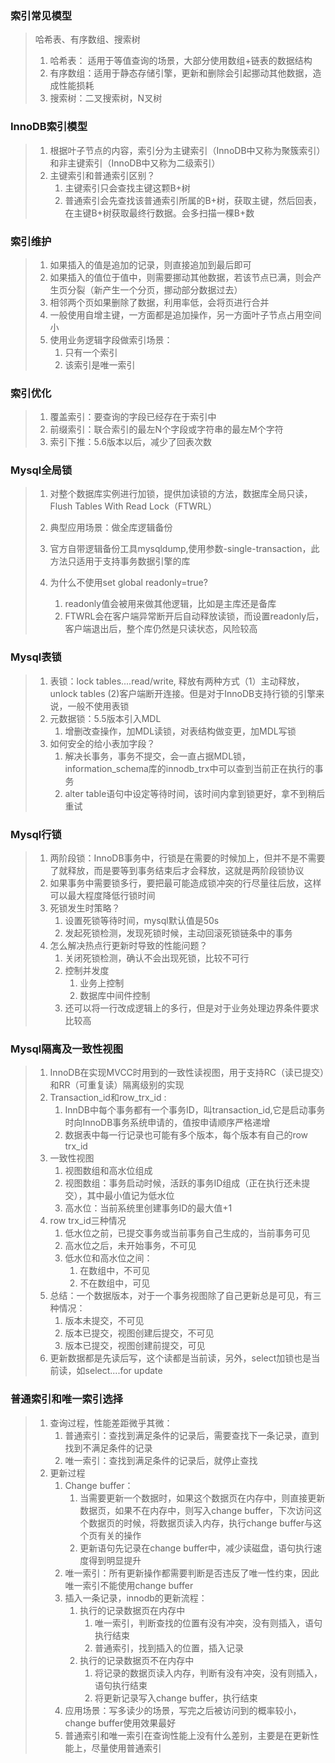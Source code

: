 

### 索引常见模型

> 哈希表、有序数组、搜索树
>
> 1. 哈希表： 适用于等值查询的场景，大部分使用数组+链表的数据结构
> 2. 有序数组：适用于静态存储引擎，更新和删除会引起挪动其他数据，造成性能损耗
> 3. 搜索树：二叉搜索树，N叉树

### InnoDB索引模型

> 1. 根据叶子节点的内容，索引分为主键索引（InnoDB中又称为聚簇索引）和非主键索引（InnoDB中又称为二级索引）
> 2. 主键索引和普通索引区别？
>    1. 主键索引只会查找主键这颗B+树
>    2. 普通索引会先查找该普通索引所属的B+树，获取主键，然后回表，在主键B+树获取最终行数据。会多扫描一棵B+数

### 索引维护

> 1. 如果插入的值是追加的记录，则直接追加到最后即可
> 2. 如果插入的值位于值中，则需要挪动其他数据，若该节点已满，则会产生页分裂（新产生一个分页，挪动部分数据过去）
> 3. 相邻两个页如果删除了数据，利用率低，会将页进行合并
> 4. 一般使用自增主键，一方面都是追加操作，另一方面叶子节点占用空间小
> 5. 使用业务逻辑字段做索引场景：
>    1. 只有一个索引
>    2. 该索引是唯一索引

### 索引优化

> 1. 覆盖索引：要查询的字段已经存在于索引中
> 2. 前缀索引：联合索引的最左N个字段或字符串的最左M个字符
> 3. 索引下推：5.6版本以后，减少了回表次数

### Mysql全局锁

> 1. 对整个数据库实例进行加锁，提供加读锁的方法，数据库全局只读，Flush Tables With Read Lock（FTWRL）
>
> 2. 典型应用场景：做全库逻辑备份
> 3. 官方自带逻辑备份工具mysqldump,使用参数-single-transaction，此方法只适用于支持事务数据引擎的库
> 4. 为什么不使用set global readonly=true?
>    1. readonly值会被用来做其他逻辑，比如是主库还是备库
>    2. FTWRL会在客户端异常断开后自动释放读锁，而设置readonly后，客户端退出后，整个库仍然是只读状态，风险较高

### Mysql表锁

> 1. 表锁：lock tables....read/write, 释放有两种方式（1）主动释放，unlock tables (2)客户端断开连接。但是对于InnoDB支持行锁的引擎来说，一般不使用表锁
> 2. 元数据锁：5.5版本引入MDL
>    1. 增删改查操作，加MDL读锁，对表结构做变更，加MDL写锁
> 3. 如何安全的给小表加字段？
>    1. 解决长事务，事务不提交，会一直占据MDL锁，information_schema库的innodb_trx中可以查到当前正在执行的事务
>    2. alter table语句中设定等待时间，该时间内拿到锁更好，拿不到稍后重试

### Mysql行锁

> 1. 两阶段锁：InnoDB事务中，行锁是在需要的时候加上，但并不是不需要了就释放，而是要等到事务结束后才会释放，这就是两阶段锁协议
> 2. 如果事务中需要锁多行，要把最可能造成锁冲突的行尽量往后放，这样可以最大程度降低行锁时间
> 3. 死锁发生时策略？
>    1. 设置死锁等待时间，mysql默认值是50s
>    2. 发起死锁检测，发现死锁时候，主动回滚死锁链条中的事务
> 4. 怎么解决热点行更新时导致的性能问题？
>    1. 关闭死锁检测，确认不会出现死锁，比较不可行
>    2. 控制并发度
>       1. 业务上控制
>       2. 数据库中间件控制
>    3. 还可以将一行改成逻辑上的多行，但是对于业务处理边界条件要求比较高

### Mysql隔离及一致性视图

> 1. InnoDB在实现MVCC时用到的一致性读视图，用于支持RC（读已提交）和RR（可重复读）隔离级别的实现
> 2. Transaction_id和row_trx_id :
>    1. InnDB中每个事务都有一个事务ID，叫transaction_id,它是启动事务时向InnoDB事务系统申请的，值按申请顺序严格递增
>    2. 数据表中每一行记录也可能有多个版本，每个版本有自己的row trx_id
> 3. 一致性视图
>    1. 视图数组和高水位组成
>    2. 视图数组：事务启动时候，活跃的事务ID组成（正在执行还未提交），其中最小值记为低水位
>    3. 高水位：当前系统里创建事务ID的最大值+1
> 4. row trx_id三种情况
>    1. 低水位之前，已提交事务或当前事务自己生成的，当前事务可见
>    2. 高水位之后，未开始事务，不可见
>    3. 低水位和高水位之间：
>       1. 在数组中，不可见
>       2. 不在数组中，可见
> 5. 总结：一个数据版本，对于一个事务视图除了自己更新总是可见，有三种情况：
>    1. 版本未提交，不可见
>    2. 版本已提交，视图创建后提交，不可见
>    3. 版本已提交，视图创建前提交，可见
> 6. 更新数据都是先读后写，这个读都是当前读，另外，select加锁也是当前读，如select....for update

### 普通索引和唯一索引选择

> 1. 查询过程，性能差距微乎其微：
>    1. 普通索引：查找到满足条件的记录后，需要查找下一条记录，直到找到不满足条件的记录
>    2. 唯一索引：查找到满足条件的记录后，就停止查找
> 2. 更新过程
>    1. Change buffer：
>       1. 当需要更新一个数据时，如果这个数据页在内存中，则直接更新数据页，如果不在内存中，则写入change buffer，下次访问这个数据页的时候，将数据页读入内存，执行change buffer与这个页有关的操作
>       2. 更新语句先记录在change buffer中，减少读磁盘，语句执行速度得到明显提升
>    2. 唯一索引：所有更新操作都需要判断是否违反了唯一性约束，因此唯一索引不能使用change buffer
>    3. 插入一条记录，innodb的更新流程：
>       1. 执行的记录数据页在内存中
>          1. 唯一索引，判断查找的位置有没有冲突，没有则插入，语句执行结束
>          2. 普通索引，找到插入的位置，插入记录
>       2. 执行的记录数据页不在内存中
>          1. 将记录的数据页读入内存，判断有没有冲突，没有则插入，语句执行结束
>          2. 将更新记录写入change buffer，执行结束
>    4. 应用场景：写多读少的场景，写完之后被访问到的概率较小，change buffer使用效果最好
>    5. 普通索引和唯一索引在查询性能上没有什么差别，主要是在更新性能上，尽量使用普通索引











































































































